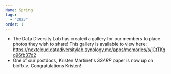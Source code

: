 ```yaml
---
Name: Spring
tags:
  - "2025"
order: 1
---
```

* The Data Diversity Lab has created a gallery for our members to place photos they wish to share! This gallery is available to view here: <https://nextcloud.datadiversitylab.synology.me/apps/memories/s/jCtTKgq96fb37d2>[](https://nextcloud.datadiversitylab.synology.me/apps/memories/s/jCtTKgq96fb37d2) 
* One of our postdocs, Kristen Martinet's *SSARP* paper is now up on bioRxiv. Congratulations Kristen!
